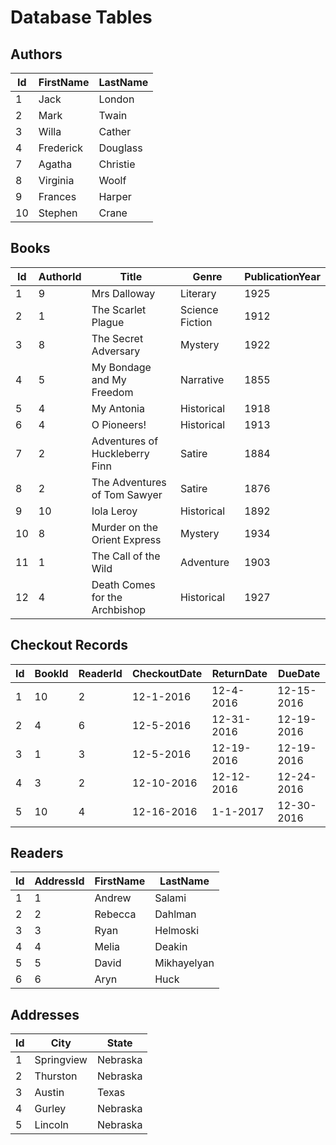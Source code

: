 # Database Tables 
 
## Authors  
 
Id   | FirstName  | LastName
-----|------------|---------
1    | Jack       | London  
2    | Mark       | Twain   
3    | Willa      | Cather   
4    | Frederick  | Douglass
7    | Agatha     | Christie
8    | Virginia   | Woolf   
9    | Frances    | Harper  
10   | Stephen    | Crane   
 
## Books  
 
Id   | AuthorId | Title                           | Genre            | PublicationYear
-----|----------|---------------------------------|------------------|----------------
1    | 9        | Mrs Dalloway                    | Literary         | 1925           
2    | 1        | The Scarlet Plague              | Science Fiction  | 1912           
3    | 8        | The Secret Adversary            | Mystery          | 1922           
4    | 5        | My Bondage and My Freedom       | Narrative        | 1855           
5    | 4        | My Antonia                      | Historical       | 1918           
6    | 4        | O Pioneers!                     | Historical       | 1913           
7    | 2        | Adventures of Huckleberry Finn  | Satire           | 1884           
8    | 2        | The Adventures of Tom Sawyer    | Satire           | 1876           
9    | 10       | Iola Leroy                      | Historical       | 1892           
10   | 8        | Murder on the Orient Express    | Mystery          | 1934           
11   | 1        | The Call of the Wild            | Adventure        | 1903           
12   | 4        | Death Comes for the Archbishop  | Historical       | 1927           
     
## Checkout Records

Id   | BookId | ReaderId | CheckoutDate | ReturnDate | DueDate     
-----|--------|----------|--------------|------------|-----------
1    | 10     | 2        | 12-1-2016    | 12-4-2016  | 12-15-2016
2    | 4      | 6        | 12-5-2016    | 12-31-2016 | 12-19-2016
3    | 1      | 3        | 12-5-2016    | 12-19-2016 | 12-19-2016
4    | 3      | 2        | 12-10-2016   | 12-12-2016 | 12-24-2016
5    | 10     | 4        | 12-16-2016   | 1-1-2017   | 12-30-2016

## Readers

Id   | AddressId | FirstName  | LastName   
-----|-----------|------------|------------
1    | 1         | Andrew     | Salami     
2    | 2         | Rebecca    | Dahlman    
3    | 3         | Ryan       | Helmoski   
4    | 4         | Melia      | Deakin     
5    | 5         | David      | Mikhayelyan
6    | 6         | Aryn       | Huck       

## Addresses
 
Id   | City       | State   
------|------------|---------
1     | Springview | Nebraska
2     | Thurston   | Nebraska
3     | Austin     | Texas   
4     | Gurley     | Nebraska
5     | Lincoln    | Nebraska